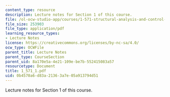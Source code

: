 ```yaml
---
content_type: resource
description: Lecture notes for Section 1 of this course.
file: /ol-ocw-studio-app/courses/1-571-structural-analysis-and-control-spring-2004/0b4570a6d83a21363a7e05a913794d51_1_571_1.pdf
file_size: 253903
file_type: application/pdf
learning_resource_types:
- Lecture Notes
license: https://creativecommons.org/licenses/by-nc-sa/4.0/
ocw_type: OCWFile
parent_title: Lecture Notes
parent_type: CourseSection
parent_uid: 8a170e5a-4e21-109e-be7b-552415083a57
resourcetype: Document
title: 1_571_1.pdf
uid: 0b4570a6-d83a-2136-3a7e-05a913794d51
---
```

Lecture notes for Section 1 of this course.